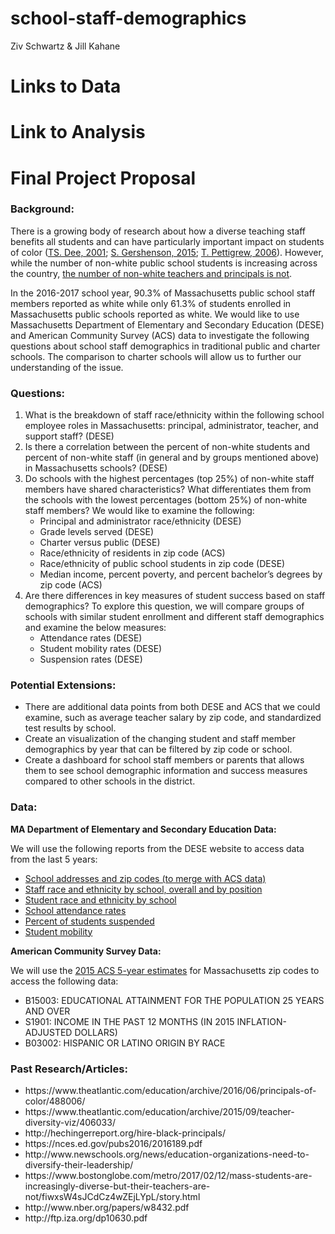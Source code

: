 # school-staff-demographics

Ziv Schwartz & Jill Kahane

<h1>Links to Data</h1>
<h1>Link to Analysis</h>

<h1>Final Project Proposal</h1>

<h3>Background:</h3>

There is a growing body of research about how a diverse teaching staff benefits all students and can have particularly important impact on students of color (<a href="http://www.nber.org/papers/w8432.pdf">TS. Dee, 2001</a>; <a href="http://research.upjohn.org/cgi/viewcontent.cgi?article=1248&context=up_workingpapers">S. Gershenson, 2015</a>; <a href="http://citeseerx.ist.psu.edu/viewdoc/download?doi=10.1.1.455.7083&rep=rep1&type=pdf">T. Pettigrew, 2006</a>). However, while the number of non-white public school students is increasing across the country, <a href="http://www.shankerinstitute.org/sites/shanker/files/The%20State%20of%20Teacher%20Diversity%20%283%29_0.pdf">the number of non-white teachers and principals is not</a>.

In the 2016-2017 school year, 90.3% of Massachusetts public school staff members reported as white while only 61.3% of students enrolled in Massachusetts public schools reported as white. We would like to use Massachusetts Department of Elementary and Secondary Education (DESE) and American Community Survey (ACS) data to investigate the following questions about school staff demographics in traditional public and charter schools. The comparison to charter schools will allow us to further our understanding of the issue.

<h3>Questions:</h3>

<ol>
<li>What is the breakdown of staff race/ethnicity within the following school employee roles in Massachusetts: principal, administrator, teacher, and support staff? (DESE)</li>
<li>Is there a correlation between the percent of non-white students and percent of non-white staff (in general and by groups mentioned above) in Massachusetts schools? (DESE)</li>
<li>Do schools with the highest percentages (top 25%) of non-white staff members have shared characteristics? What differentiates them from the schools with the lowest percentages (bottom 25%) of non-white staff members? We would like to examine the following:<ul></li>
  <li>Principal and administrator race/ethnicity (DESE)</li>
  <li>Grade levels served (DESE)</li>
  <li>Charter versus public (DESE) </li>
  <li>Race/ethnicity of residents in zip code (ACS)</li>
  <li>Race/ethnicity of public school students in zip code (DESE)</li>
  <li>Median income, percent poverty, and percent bachelor’s degrees by zip code (ACS)</li></ul>
  <li>Are there differences in key measures of student success based on staff demographics? To explore this question, we will compare groups of schools with similar student enrollment and different staff demographics and examine the below measures:<ul></li>
  <li>Attendance rates (DESE)</li>
  <li>Student mobility rates (DESE)</li>
  <li>Suspension rates (DESE)</li>
  </ul></ol>

<h3>Potential Extensions:</h3>
<ul>
<li>There are additional data points from both DESE and ACS that we could examine, such as average teacher salary by zip code, and standardized test results by school.</li>
<li>Create an visualization of the changing student and staff member demographics by year that can be filtered by zip code or school.</li>
<li>Create a dashboard for school staff members or parents that allows them to see school demographic information and success measures compared to other schools in the district.</li>
</ul>

<h3>Data:</h3>

<b>MA Department of Elementary and Secondary Education Data:</b>

We will use the following reports from the DESE website to access data from the last 5 years:
<ul>
<li><a href="http://profiles.doe.mass.edu/search/search.aspx?leftNavId=11238">
  School addresses and zip codes (to merge with ACS data)</a></li>
<li><a href="http://profiles.doe.mass.edu/state_report/teacherbyracegender.aspx">
  Staff race and ethnicity by school, overall and by position</a></li>
<li><a href="http://profiles.doe.mass.edu/state_report/enrollmentbyracegender.aspx">
  Student race and ethnicity by school</a></li>
<li><a href="http://profiles.doe.mass.edu/statereport/indicators.aspx">
  School attendance rates</a></li>
<li><a href="http://profiles.doe.mass.edu/state_report/ssdr.aspx">
  Percent of students suspended<a/></li>
<li><a href="http://profiles.doe.mass.edu/state_report/mobilityrates.aspx">
  Student mobility</a></li>
</ul>

<b>American Community Survey Data:</b>

We will use the <a href="https://www.census.gov/data/developers/data-sets/acs-5year.html">
2015 ACS 5-year estimates</a> for Massachusetts zip codes to access the following data:
<ul>
  <li>B15003: EDUCATIONAL ATTAINMENT FOR THE POPULATION 25 YEARS AND OVER</li>
  <li>S1901: INCOME IN THE PAST 12 MONTHS (IN 2015 INFLATION-ADJUSTED DOLLARS)</li>
  <li>B03002: HISPANIC OR LATINO ORIGIN BY RACE</li>
</ul>


<h3>Past Research/Articles:</h3>
<ul>
  <li>https://www.theatlantic.com/education/archive/2016/06/principals-of-color/488006/</li>
<li>https://www.theatlantic.com/education/archive/2015/09/teacher-diversity-viz/406033/</li>
<li>http://hechingerreport.org/hire-black-principals/</li>
<li>https://nces.ed.gov/pubs2016/2016189.pdf</li>
<li>http://www.newschools.org/news/education-organizations-need-to-diversify-their-leadership/</li>
<li>https://www.bostonglobe.com/metro/2017/02/12/mass-students-are-increasingly-diverse-but-their-teachers-are-not/fiwxsW4sJCdCz4wZEjLYpL/story.html</li>
<li>http://www.nber.org/papers/w8432.pdf</li>
<li>http://ftp.iza.org/dp10630.pdf</li>
</ul>
